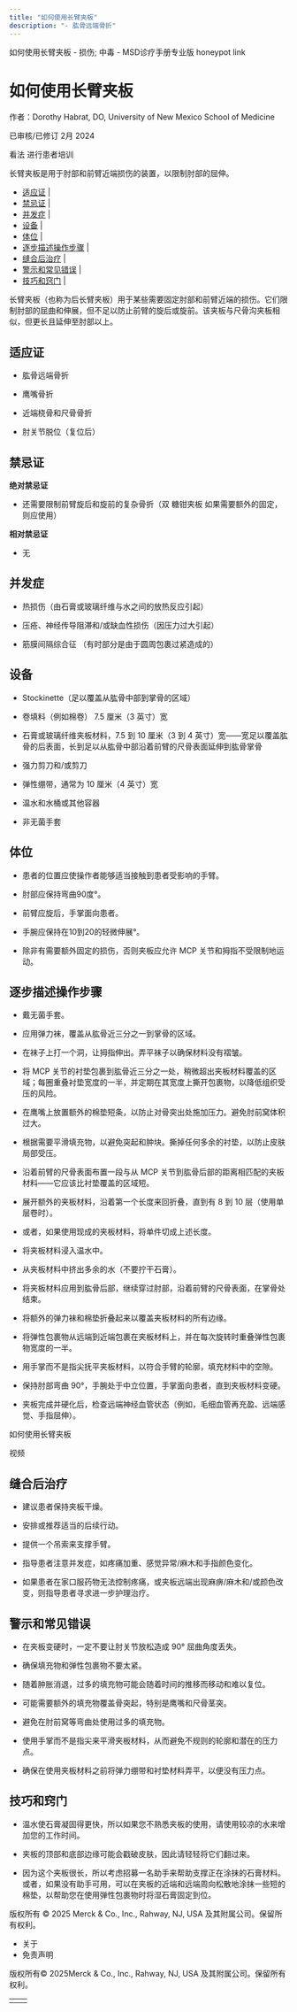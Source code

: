 ```yaml
---
title: "如何使用长臂夹板"
description: "- 肱骨远端骨折"
---
```


﻿如何使用长臂夹板 \- 损伤; 中毒 \- MSD诊疗手册专业版 honeypot link

# 如何使用长臂夹板

作者：Dorothy Habrat, DO, University of New Mexico School of Medicine

已审核/已修订 2月 2024

看法 进行患者培训

长臂夹板是用于肘部和前臂近端损伤的装置，以限制肘部的屈伸。

- [适应证](#适应证_v54267842_zh) \|
- [禁忌证](#禁忌证_v54267853_zh) \|
- [并发症](#并发症_v54267864_zh) \|
- [设备](#设备_v54267874_zh) \|
- [体位](#体位_v54267891_zh) \|
- [逐步描述操作步骤](#逐步描述操作步骤_v54267904_zh) \|
- [缝合后治疗](#缝合后治疗_v54267942_zh) \|
- [警示和常见错误](#警示和常见错误_v54267955_zh) \|
- [技巧和窍门](#技巧和窍门_v54267972_zh) \|

长臂夹板（也称为后长臂夹板）用于某些需要固定肘部和前臂近端的损伤。它们限制肘部的屈曲和伸展，但不足以防止前臂的旋后或旋前。该夹板与尺骨沟夹板相似，但更长且延伸至肘部以上。

## 适应证

- 肱骨远端骨折

- 鹰嘴骨折

- 近端桡骨和尺骨骨折

- 肘关节脱位（复位后）


## 禁忌证

**绝对禁忌证**

- 还需要限制前臂旋后和旋前的复杂骨折（双 糖钳夹板 如果需要额外的固定，则应使用）


**相对禁忌证**

- 无


## 并发症

- 热损伤（由石膏或玻璃纤维与水之间的放热反应引起）

- 压疮、神经传导阻滞和/或缺血性损伤（因压力过大引起）

- 筋膜间隔综合征 （有时部分是由于圆周包裹过紧造成的）


## 设备

- Stockinette（足以覆盖从肱骨中部到掌骨的区域）

- 卷填料（例如棉卷） 7.5 厘米（3 英寸）宽

- 石膏或玻璃纤维夹板材料，7.5 到 10 厘米（3 到 4 英寸）宽——宽足以覆盖肱骨的后表面，长到足以从肱骨中部沿着前臂的尺骨表面延伸到肱骨掌骨

- 强力剪刀和/或剪刀

- 弹性绷带，通常为 10 厘米（4 英寸）宽

- 温水和水桶或其他容器

- 非无菌手套


## 体位

- 患者的位置应使操作者能够适当接触到患者受影响的手臂。

- 肘部应保持弯曲90度°。

- 前臂应旋后，手掌面向患者。

- 手腕应保持在10到20的轻微伸展°。

- 除非有需要额外固定的损伤，否则夹板应允许 MCP 关节和拇指不受限制地运动。


## 逐步描述操作步骤

- 戴无菌手套。

- 应用弹力袜，覆盖从肱骨近三分之一到掌骨的区域。

- 在袜子上打一个洞，让拇指伸出。弄平袜子以确保材料没有褶皱。

- 将 MCP 关节的衬垫包裹到肱骨近三分之一处，稍微超出夹板材料覆盖的区域；每圈重叠衬垫宽度的一半，并定期在其宽度上撕开包裹物，以降低组织受压的风险。

- 在鹰嘴上放置额外的棉垫短条，以防止对骨突出处施加压力。避免肘前窝体积过大。

- 根据需要平滑填充物，以避免突起和肿块。撕掉任何多余的衬垫，以防止皮肤局部受压。

- 沿着前臂的尺骨表面布置一段与从 MCP 关节到肱骨后部的距离相匹配的夹板材料——它应该比衬垫覆盖的区域短。

- 展开额外的夹板材料，沿着第一个长度来回折叠，直到有 8 到 10 层（使用单层卷时）。

- 或者，如果使用现成的夹板材料，将单件切成上述长度。

- 将夹板材料浸入温水中。

- 从夹板材料中挤出多余的水（不要拧干石膏）。

- 将夹板材料应用到肱骨后部，继续穿过肘部，沿着前臂的尺骨表面，在掌骨处结束。

- 将额外的弹力袜和棉垫折叠起来以覆盖夹板材料的所有边缘。

- 将弹性包裹物从远端到近端包裹在夹板材料上，并在每次旋转时重叠弹性包裹物宽度的一半。

- 用手掌而不是指尖抚平夹板材料，以符合手臂的轮廓，填充材料中的空隙。

- 保持肘部弯曲 90°，手腕处于中立位置，手掌面向患者，直到夹板材料变硬。

- 夹板完成并硬化后，检查远端神经血管状态（例如，毛细血管再充盈、远端感觉、手指屈伸）。


如何使用长臂夹板



视频

## 缝合后治疗

- 建议患者保持夹板干燥。

- 安排或推荐适当的后续行动。

- 提供一个吊索来支撑手臂。

- 指导患者注意并发症，如疼痛加重、感觉异常/麻木和手指颜色变化。

- 如果患者在家口服药物无法控制疼痛，或夹板远端出现麻痹/麻木和/或颜色改变，则指导患者寻求进一步护理治疗。


## 警示和常见错误

- 在夹板变硬时，一定不要让肘关节放松造成 90° 屈曲角度丢失。

- 确保填充物和弹性包裹物不要太紧。

- 随着肿胀消退，过多的填充物可能会随着时间的推移而移动和难以复位。

- 可能需要额外的填充物覆盖骨突起，特别是鹰嘴和尺骨茎突。

- 避免在肘前窝等弯曲处使用过多的填充物。

- 使用手掌而不是指尖来平滑夹板材料，从而避免不规则的轮廓和潜在的压力点。

- 确保在使用夹板材料之前将弹力绷带和衬垫材料弄平，以便没有压力点。


## 技巧和窍门

- 温水使石膏凝固得更快，所以如果您不熟悉夹板的使用，请使用较凉的水来增加您的工作时间。

- 夹板的顶部和底部边缘可能会戳破皮肤，因此请轻轻将它们翻过来。

- 因为这个夹板很长，所以考虑招募一名助手来帮助支撑正在涂抹的石膏材料。或者，如果没有助手可用，可以在夹板的近端和远端周向松散地涂抹一些短的棉垫，以帮助您在使用弹性包裹物时将湿石膏固定到位。




版权所有 © 2025
Merck & Co., Inc., Rahway, NJ, USA 及其附属公司。保留所有权利。

- 关于
- 免责声明

版权所有© 2025Merck & Co., Inc., Rahway, NJ, USA 及其附属公司。保留所有权利。

|     |     |
| --- | --- |
|  |  |